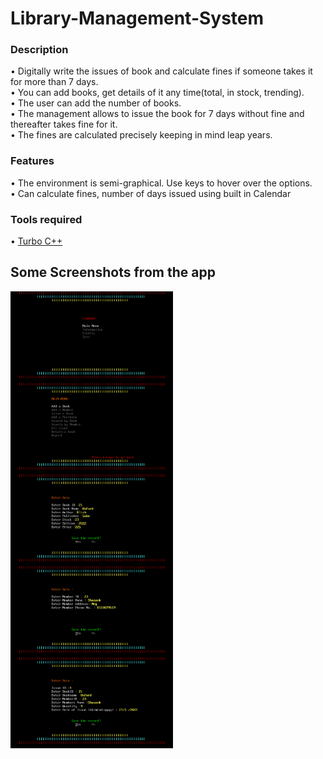 # Library-Management-System

### Description
• Digitally write the issues of book and calculate fines if someone takes it for more than 7 days.<br/>
• You can add books, get details of it any time(total, in stock, trending).<br/>
• The user can add the number of books.<br/>
• The management allows to issue the book for 7 days without fine and thereafter takes fine for it.<br/>
• The fines are calculated precisely keeping in mind leap years.<br/>

### Features
• The environment is semi-graphical. Use keys to hover over the options.<br/>
• Can calculate fines, number of days issued using built in Calendar<br/>

### Tools required
• [Turbo C++](https://developerinsider.co/download-turbo-c-for-windows-7-8-8-1-and-windows-10-32-64-bit-full-screen/)

## Some Screenshots from the app

<img align="left" alt="" width="260px" src="readme_data/1.png" />
<br>
<img align="left" alt="" width="260px" src="readme_data/2.png" />

<br>
<br>

<img align="left" alt="" width="260px" src="readme_data/3.png" />
<br>
<img align="left" alt="" width="260px" src="readme_data/4.png" />

<br>
<br>

<img align="left" alt="" width="260px" src="readme_data/5.png" />
<br>

